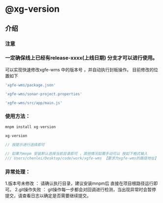 # @xg-version

## 介绍

### 注意
### 一定确保线上已经有release-xxxx(上线日期) 分支才可以进行使用。

可以实现快速修改xgfe-wms 中的版本号 ，并自动执行封板操作。
目前修改的位置如下

```js
'xgfe-wms/package.json'

'xgfe-wms/sonar-project.properties'

'xgfe-wms/src/app/main.js'

```


### 使用方法：

```js
mnpm install xg-version  
 
xg-version

// 按提示进行选择即可

// 如果为mnpm 安装默认选择当前目录即可 ，其他情况如需手动可以 按如下格式输入
/// Users/chenlei/Desktop/code/work/xgfe-wms 【要求为xgfe-wms的路径地址】
```

### 异常处理：
1.版本号未修改 ： 请确认执行目录，建议安装mnpm后 直接在项目根路径运行即可。
2.git操作失败 ： git操作每一步都会对回调进行检测，当出现异常时会暂停提交，请查看日志以确定是否需要继续提交。 


